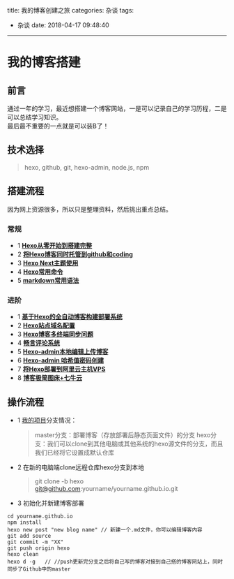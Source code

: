 title: 我的博客创建之旅
categories: 杂谈
tags:
  - 杂谈
date: 2018-04-17 09:48:40
---
# 我的博客搭建

## 前言 
通过一年的学习，最近想搭建一个博客网站，一是可以记录自己的学习历程，二是可以总结学习知识。  
最后最不重要的一点就是可以装B了！

## 技术选择
> hexo, github, git, hexo-admin, node.js, npm

## 搭建流程  
  因为网上资源很多，所以只是整理资料，然后挑出重点总结。  
  
### 常规
* 1 **[Hexo从零开始到搭建完整](https://www.cnblogs.com/visugar/p/6821777.html)**  
* 2 **[将Hexo博客同时托管到github和coding](https://www.cnblogs.com/tengj/p/5352572.html)**  
* 3 **[Hexo Next主题使用](http://theme-next.iissnan.com/getting-started.html)**
* 4 **[Hexo常用命令](https://segmentfault.com/a/1190000002632530)**
* 5 **[markdown常用语法](https://www.cnblogs.com/liugang-vip/p/6337580.html)**  

### 进阶  
* 1 **[基于Hexo的全自动博客构建部署系统](http://kchen.cc/2016/11/12/hexo-instructions/)**
* 2 **[Hexo站点域名配置](https://www.cnblogs.com/penglei-it/p/hexo_domain_name.html)**  
* 3 **[Hexo博客多终端同步问题](https://blog.csdn.net/Monkey_LZL/article/details/60870891)**
* 4 **[畅言评论系统](https://www.jianshu.com/p/5888bd91d070)**  
* 5 **[Hexo-admin本地编辑上传博客](https://www.jianshu.com/p/68e727dda16d)**  
* 6 **[Hexo-admin 哈希值密码创建](http://lxj-life.com/2017/08/08/Hexo%E6%8F%92%E4%BB%B6-admin/)**  
* 7 **[将Hexo部署到阿里云主机VPS](https://blog.csdn.net/fjinhao/article/details/77096951)**  
* 8 **[博客极简图床+七牛云](https://www.jianshu.com/p/7cbd50058ea3)**  

## 操作流程  
* 1 [我的项目](https://github.com/Hunterfish/Hunterfish.github.io)分支情况：  
    > master分支：部署博客（存放部署后静态页面文件）的分支
    > hexo分支：我们可以clone到其他电脑或其他系统的hexo源文件的分支，而且我们已经将它设置成默认仓库
* 2 在新的电脑端clone远程仓库hexo分支到本地
    > git clone -b hexo git@github.com:yourname/yourname.github.io.git
* 3 初始化并新建博客部署
```Shell
cd yourname.github.io
npm install
hexo new post "new blog name" // 新建一个.md文件，你可以编辑博客内容
git add source
git commit -m "XX"
git push origin hexo
hexo clean
hexo d -g   // //push更新完分支之后将自己写的博客对接到自己搭的博客网站上，同时同步了Github中的master
```